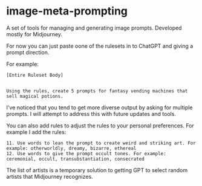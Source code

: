 # image-meta-prompting
A set of tools for managing and generating image prompts. Developed mostly for Midjourney.

For now you can just paste oone of the rulesets in to ChatGPT and giving a prompt direction. 

For example:
```
[Entire Ruleset Body]


Using the rules, create 5 prompts for fantasy vending machines that sell magical potions.
```

I've noticed that you tend to get more diverse output by asking for multiple prompts. I will attempt to address this with future updates and tools.

You can also add rules to adjust the rules to your personal preferences. For example I add the rules:
```
11. Use words to lean the prompt to create weird and striking art. For example: otherworldly, dreamy, bizarre, ethereal
12. Use words to give the prompt occult tones. For example: ceremonial, occult, transubstantiation, consecrated
```

The list of artists is a temporary solution to getting GPT to select random artists that Midjourney recognizes.